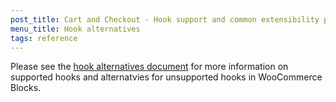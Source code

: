 ```yaml
---
post_title: Cart and Checkout - Hook support and common extensibility paths
menu_title: Hook alternatives
tags: reference
---
```


Please see the [hook alternatives document](https://github.com/woocommerce/woocommerce/tree/trunk/plugins/woocommerce-blocks/docs/third-party/extensibility/hooks/hook-alternatives.md) for more information on supported hooks and alternatvies for unsupported hooks in WooCommerce Blocks.

